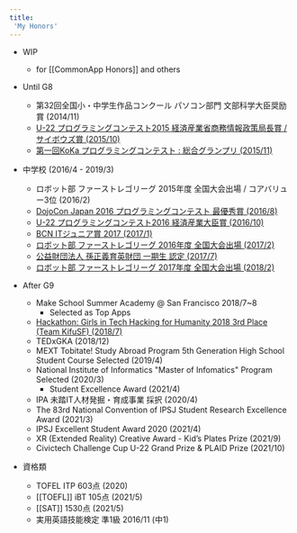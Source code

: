 ```yaml
---
title:
 'My Honors'
---
```


- WIP
    - for [[CommonApp Honors]] and others

- Until G8
    - 第32回全国小・中学生作品コンクール パソコン部門 文部科学大臣奨励賞 (2014/11)
    - [U-22 プログラミングコンテスト2015 経済産業省商務情報政策局長賞 / サイボウズ賞 (2015/10)](https://u22procon.com/2015/report/index.html)
    - [第一回KoKa プログラミングコンテスト : 総合グランプリ (2015/11)](https://www.kodomonokagaku.com/magazine/programmingcontest.php)
- 中学校 (2016/4 - 2019/3)
    - ロボット部 ファーストレゴリーグ 2015年度 全国大会出場 / コアバリュー3位 (2016/2)
    - [DojoCon Japan 2016 プログラミングコンテスト 最優秀賞 (2016/8)](http://dojocon2016.coderdojo.jp/2016/07/29/go-global.html)
    - [U-22 プログラミングコンテスト2016 経済産業大臣賞 (2016/10)](https://u22procon.com/2016/report/index.html)
    - [BCN ITジュニア賞 2017 (2017/1)](https://www.bcnaward.jp/itjr/winning/date=2017)
    - [ロボット部 ファーストレゴリーグ 2016年度 全国大会出場 (2017/2)](https://firstjapan.jp/2016/12/18/fll-2016_animal_h2/)
    - [公益財団法人 孫正義育英財団 一期生 認定 (2017/7)](http://masason-foundation.org/scholars/)
    - [ロボット部 ファーストレゴリーグ 2017年度 全国大会出場 (2018/2)](https://firstjapan.jp/2017/12/19/fll2017-日本大会出場チーム/)
- After G9
    - Make School Summer Academy @ San Francisco 2018/7~8
        - Selected as Top Apps
    - [Hackathon: Girls in Tech Hacking for Humanity 2018 3rd Place (Team KifuSF) (2018/7)](https://girls-in-tech-h4h-2018.devpost.com/submissions)
    - TEDxGKA (2018/12)
    - MEXT Tobitate! Study Abroad Program 5th Generation High School Student Course Selected (2019/4)
    - National Institute of Informatics "Master of Infomatics" Program Selected (2020/3)
        - Student Excellence Award (2021/4)
    - IPA 未踏IT人材発掘・育成事業 採択 (2020/4)
    - The 83rd National Convention of IPSJ Student Research Excellence Award (2021/3)
    - IPSJ Excellent Student Award 2020 (2021/4)
    - XR (Extended Reality) Creative Award - Kid’s Plates Prize (2021/9)
    - Civictech Challenge Cup U-22  Grand Prize & PLAID Prize (2021/10)

- 資格類
    - TOFEL ITP 603点 (2020)
    - [[TOEFL]] iBT 105点 (2021/5)
    - [[SAT]] 1530点 (2021/5)
    - 実用英語技能検定 準1級 2016/11 (中1)